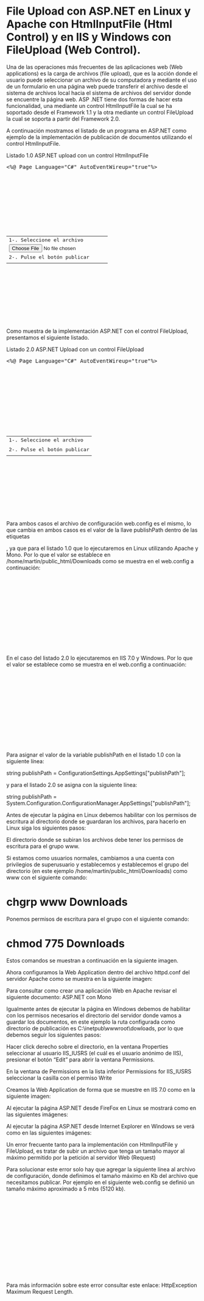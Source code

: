 # File Upload con ASP.NET en Linux y Apache con HtmlInputFile (Html Control) y en IIS y Windows con FileUpload (Web Control).

Una de las operaciones más frecuentes de las aplicaciones web (Web applications) es la carga de archivos (file upload), que es la acción donde el usuario puede seleccionar un archivo de su computadora y mediante el uso de un formulario en una página web puede transferir el archivo desde el sistema de archivos local hacia el sistema de archivos del servidor donde se encuentre la página web.
ASP .NET tiene dos formas de hacer esta funcionalidad, una mediante un control HtmlInputFile la cual se ha soportado desde el Framework 1.1 y la otra mediante un control FileUpload la cual se soporta a partir del Framework 2.0.



A continuación mostramos el listado de un programa en ASP.NET como ejemplo de la implementación de publicación de documentos utilizando el control HtmlInputFile.


Listado 1.0 ASP.NET upload con un control HtmlInputFile
<pre>
<%@ Page Language="C#" AutoEventWireup="true"%>
<!DOCTYPE html PUBLIC "-//W3C//DTD XHTML 1.0 Transitional//EN" 
"http://www.w3.org/TR/xhtml1/DTD/xhtml1-transitional.dtd">
<script runat="server">

protected void Page_Load(object sender, EventArgs e)
{
}
//Version 1.1
protected void btnPublish_click(object sender, EventArgs args) {
try
{
string publishPath = ConfigurationSettings.AppSettings["publishPath"];
if(publishPath == null)
  sspublishPath = "/home/martin/public_html/Downloads/";
if ((htmlinputFile.PostedFile != null) && (htmlinputFile.PostedFile.ContentLength > 0))
{
    publish(htmlinputFile, publishPath);
    lblmsg.ForeColor = System.Drawing.Color.Black;
    lblmsg.Text = "Archivo públicado con éxito";
}
else
{
    lblmsg.ForeColor = System.Drawing.Color.Red;
    lblmsg.Text = "Falta archivo para publicar";
}
}
catch (Exception ex) {
lblmsg.ForeColor = System.Drawing.Color.Red;
lblmsg.Text = ex.Message;
}
}

public void publish(System.Web.UI.HtmlControls.HtmlInputFile inputFile,
string publishPath)
{
System.IO.FileInfo fi = new System.IO.FileInfo(inputFile.PostedFile.FileName);
string theFile = publishPath + fi.Name;
inputFile.PostedFile.SaveAs(theFile);
}
</script>
<html xmlns="http://www.w3.org/1999/xhtml" >
<head runat="server">
<title></title>
</head>
<body>
<form id="form1" runat="server" enctype="multipart/form-data">
<div>
<table width="33%">
<tr>
    <td>
        1-. Seleccione el archivo</td>
</tr>
<tr>
    <td>
        <input id="htmlinputFile" maxlength="5120" name="htmlinputFile" size="48" 
            type="file" runat="server" /></td>
</tr>
<tr>
    <td>
        2-. Pulse el botón publicar</td>
</tr>
<tr>
    <td>
        <asp:Button ID="btnPublish" runat="server" Text="Publicar" 
OnClick="btnPublish_click"/>
    </td>
</tr>
</table>
<br />
<asp:Label ID="lblmsg" runat="server"></asp:Label>
</div>
</form>
</body>
</html>
</pre>

Como muestra de la implementación ASP.NET con el control FileUpload, presentamos el siguiente listado.


Listado 2.0 ASP.NET Upload con un control FileUpload

<pre>
<%@ Page Language="C#" AutoEventWireup="true"%>
<!DOCTYPE html PUBLIC "-//W3C//DTD XHTML 1.0 Transitional//EN" 
"http://www.w3.org/TR/xhtml1/DTD/xhtml1-transitional.dtd">

<script runat="server">
protected void Page_Load(object sender, EventArgs e)
{
}
//Version 2.0 or above
public void btnPublish_Click(object sender,EventArgs args) {
try
{
string publishPath = System.Configuration.ConfigurationManager.AppSettings["publishPath"];
if (fupInputFile.HasFile && (fupInputFile.PostedFile.ContentLength > 0))
{
    Publish(fupInputFile, publishPath);
    lblmsg.ForeColor = System.Drawing.Color.Black;
    lblmsg.Text = "Archivo públicado con éxito";
}
else
{
    lblmsg.ForeColor = System.Drawing.Color.Red;
    lblmsg.Text = "Falta archivo para publicar";
}
}
catch (Exception ex) {
lblmsg.ForeColor = System.Drawing.Color.Red;
lblmsg.Text = ex.Message;
}
}
public void Publish(FileUpload inputFile,
string publishPath) {
System.IO.FileInfo fi = new System.IO.FileInfo(inputFile.PostedFile.FileName);
string theFile = publishPath + fi.Name;
inputFile.PostedFile.SaveAs(theFile);
}
</script>
<html xmlns="http://www.w3.org/1999/xhtml">
<head runat="server">
<title></title>
</head>
<body>
<form id="form1" runat="server">
<div>
<table style="width:100%;">
<tr>
    <td>
        1-. Seleccione el archivo</td>
</tr>
<tr>
    <td>
        <asp:FileUpload ID="fupInputFile" runat="server" Width="522" />
    </td>
</tr>
<tr>
    <td>
        2-. Pulse el botón publicar</td>
</tr>
<tr>
    <td>
        <asp:Button ID="btnPublish" runat="server" Text="Publicar" 
OnClick="btnPublish_Click"/>
    </td>
</tr>
</table>
<br />
<asp:Label ID="lblmsg" runat="server"></asp:Label>
</div>
</form>
</body>
</html>
</pre>

Para ambos casos el archivo de configuración web.config es el mismo, lo que cambia en ambos casos es el valor de la llave publishPath dentro de las etiquetas

<appSettings>
, ya que para el listado 1.0 que lo ejecutaremos en Linux utilizando Apache y Mono.
Por lo que el valor se establece en /home/martin/public_html/Downloads como se muestra en el web.config a continuación:

<pre>
<?xml version="1.0"?>
<configuration>
  <appSettings>
    <add key="publishPath" value="/home/martin/public_html/Downloads/"/>
  </appSettings>
        <connectionStrings/>
        <system.web>
                <compilation debug="true">
                </compilation>
                <authentication mode="Windows"/>
        </system.web>
</configuration>
</pre>
En el caso del listado 2.0 lo ejecutaremos en IIS 7.0 y Windows. Por lo que el valor se establece como se muestra en el web.config a continuación:

<pre>
<?xml version="1.0"?>
<configuration>
  <appSettings>
    <add key="publishPath" value="C:\inetpub\Downloads\"/>
  </appSettings>
        <connectionStrings/>
        <system.web>
                <compilation debug="true">
                </compilation>
                <authentication mode="Windows"/>
        </system.web>
</configuration>
</pre>

Para asignar el valor de la variable publishPath en el listado 1.0 con la siguiente línea:


string publishPath = ConfigurationSettings.AppSettings["publishPath"];

y para el listado 2.0 se asigna con la siguiente línea:


string publishPath = System.Configuration.ConfigurationManager.AppSettings["publishPath"];

Antes de ejecutar la página en Linux debemos habilitar con los permisos de escritura al directorio donde se guardaran los archivos, para hacerlo en Linux siga los siguientes pasos:


El directorio donde se subiran los archivos debe tener los permisos de escritura para el grupo www.

Si estamos como usuarios normales, cambiamos a una cuenta con privilegios de superusuario y establecemos y establecemos el grupo del directorio (en este ejemplo /home/martin/public_html/Downloads) como www con el siguiente comando:
# chgrp www Downloads

Ponemos permisos de escritura para el grupo con el siguiente comando:
# chmod 775 Downloads

Estos comandos se muestran a continuación en la siguiente imagen.

Ahora configuramos la Web Application dentro del archivo httpd.conf del servidor Apache como se muestra en la siguiente imagen:

Para consultar como crear una aplicación Web en Apache revisar el siguiente documento: ASP.NET con Mono

Igualmente antes de ejecutar la página en Windows debemos de habilitar con los permisos necesarios el directorio del servidor donde vamos a guardar los documentos, en este ejemplo la ruta configurada como directorio de publicación es C:\inetpub\wwwroot\dowloads, por lo que debemos seguir los siguientes pasos:


Hacer click derecho sobre el directorio, en la ventana Properties seleccionar al usuario IIS_IUSRS (el cuál es el usuario anónimo de IIS), presionar el botón “Edit” para abrir la ventana Permissions.


En la ventana de Permissions en la lista inferior Permissions for IIS_IUSRS seleccionar la casilla con el permiso Write


Creamos la Web Application de forma que se muestre en IIS 7.0 como en la siguiente imagen:

Al ejecutar la página ASP.NET desde FireFox en Linux se mostrará como en las siguientes imágenes:

Al ejecutar la página ASP.NET desde Internet Explorer en Windows se verá como en las siguientes imágenes:

Un error frecuente tanto para la implementación con HtmlInputFile y FileUpload, es tratar de subir un archivo que tenga un tamaño mayor al máximo permitido por la petición al servidor Web (Request)


Para solucionar este error solo hay que agregar la siguiente línea al archivo de configuración, donde definimos el tamaño máximo en Kb del archivo que necesitamos publicar. Por ejemplo en el siguiente web.config se definió un tamaño máximo aproximado a 5 mbs (5120 kb).
<pre>
<?xml version="1.0"?>
<configuration>
  <appSettings>
    <add key="publishPath" value="C:\inetpub\Downloads\"/>
  </appSettings>
        <connectionStrings/>
        <system.web>
                <compilation debug="true">
                </compilation>
                <authentication mode="Windows"/>
                <httpRuntime maxRequestLength="5120"/>
        </system.web>
</configuration>
</pre>

Para más información sobre este error consultar este enlace: HttpException Maximum Request Length.
